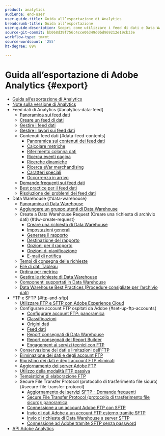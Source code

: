 ```yaml
---
product: analytics
audience: end-user
user-guide-title: Guida all’esportazione di Analytics
breadcrumb-title: Guida all’esportazione
user-guide-description: Scopri come utilizzare i feed di dati e Data Warehouse per recuperare l’output di dati.
source-git-commit: bb068d39f756c4cce06349d0bd969212e19cb33e
workflow-type: tm+mt
source-wordcount: '255'
ht-degree: 89%

---
```



# Guida all’esportazione di Adobe Analytics {#export}

+ [Guida all’esportazione di Analytics](home.md)
+ [Note sulla versione di Analytics](https://experienceleague.adobe.com/it/docs/analytics/release-notes/latest)
+ Feed dati di Analytics {#analytics-data-feed}
   + [Panoramica sui feed dati](analytics-data-feed/data-feed-overview.md)
   + [Creare un feed di dati](analytics-data-feed/create-feed.md)
   + [Gestire i feed dati](analytics-data-feed/df-manage-feeds.md)
   + [Gestire i lavori sui feed dati](analytics-data-feed/df-manage-jobs.md)
   + Contenuti feed dati {#data-feed-contents}
      + [Panoramica sui contenuti dei feed dati](analytics-data-feed/c-df-contents/datafeeds-contents.md)
      + [Calcolare metriche](analytics-data-feed/c-df-contents/datafeeds-calculate.md)
      + [Riferimento colonna dati](analytics-data-feed/c-df-contents/datafeeds-reference.md)
      + [Ricerca eventi pagina](analytics-data-feed/c-df-contents/datafeeds-page-event.md)
      + [Ricerche dinamiche](analytics-data-feed/c-df-contents/dynamic-lookups.md)
      + [Ricerca eVar merchandising](analytics-data-feed/c-df-contents/merchandising-evar-lookup.md)
      + [Caratteri speciali](analytics-data-feed/c-df-contents/datafeeds-spec-chars.md)
      + [Occorrenza in arrivo](analytics-data-feed/c-df-contents/late-arriving-hits.md)
   + [Domande frequenti sui feed dati](analytics-data-feed/df-faq.md)
   + [Best practice per il feed dati](analytics-data-feed/data-feeds-best-practices.md)
   + [Risoluzione dei problemi dei feed dati](analytics-data-feed/troubleshooting.md)
+ Data Warehouse {#data-warehouse}
   + [Panoramica di Data Warehouse](data-warehouse/data-warehouse.md)
   + [Aggiungere un gruppo utenti di Data Warehouse](data-warehouse/t-dw-group.md)
   + Create a Data Warehouse Request (Creare una richiesta di archivio dati) {#dw-create-request}
      + [Creare una richiesta di Data Warehouse](/help/export/data-warehouse/create-request/t-dw-create-request.md)
      + [Impostazioni generali](/help/export/data-warehouse/create-request/dw-general-settings.md)
      + [Generare il rapporto](/help/export/data-warehouse/create-request/dw-request-build-report.md)
      + [Destinazione del rapporto](/help/export/data-warehouse/create-request/dw-request-report-destinations.md)
      + [Opzioni per il rapporto](/help/export/data-warehouse/create-request/dw-request-report-options.md)
      + [Opzioni di pianificazione](/help/export/data-warehouse/create-request/dw-request-scheduling.md)
      + [E-mail di notifica](/help/export/data-warehouse/create-request/dw-request-email.md)
   + [Tempi di consegna delle richieste](data-warehouse/delivery-time.md)
   + [File di dati Tableau](data-warehouse/t-tableau.md)
   + [Ordina per metrica](data-warehouse/sorting-by-metric.md)
   + [Gestire le richieste di Data Warehouse](data-warehouse/data-warehouse-requests-manage.md)
   + [Componenti supportati in Data Warehouse](data-warehouse/component-support.md)
   + [Data Warehouse Best Practices (Procedure consigliate per l’archivio dati)](data-warehouse/data-warehouse-bp.md)
+ FTP e SFTP {#ftp-and-sftp}
   + [Utilizzare FTP e SFTP con Adobe Experience Cloud](ftp-and-sftp/ftp-overview.md)
   + Configurare account FTP ospitati da Adobe {#set-up-ftp-accounts}
      + [Configurare account FTP: panoramica](ftp-and-sftp/c-set-up-ftp-accounts/ftp-accounts.md)
      + [Classificazioni](ftp-and-sftp/c-set-up-ftp-accounts/ftp-saint.md)
      + [Origini dati](ftp-and-sftp/c-set-up-ftp-accounts/ftp-datasources.md)
      + [Feed dati](ftp-and-sftp/c-set-up-ftp-accounts/ftp-datafeeds.md)
      + [Report consegnati di Data Warehouse](ftp-and-sftp/c-set-up-ftp-accounts/ftp-dw-reports.md)
      + [Report consegnati del Report Builder](ftp-and-sftp/c-set-up-ftp-accounts/ftp-arb-reports.md)
      + [Engagement ai servizi tecnici con FTP](ftp-and-sftp/c-set-up-ftp-accounts/ftp-eng-services.md)
   + [Conservazione dei dati e limitazioni dell&#39;FTP](ftp-and-sftp/ftp-limits.md)
   + [Eliminazione dei dati e degli account FTP](ftp-and-sftp/ftp-delete.md)
   + [Ripristino dei dati e degli account FTP eliminati](ftp-and-sftp/ftp-restore.md)
   + [Aggiornamento dei server Adobe FTP](ftp-and-sftp/ftp-upgrade.md)
   + [Utilizzo della modalità FTP passiva](ftp-and-sftp/ftp-passive.md)
   + [Tempistiche di elaborazione FTP](ftp-and-sftp/ftp-processing.md)
   + Secure File Transfer Protocol (protocollo di trasferimento file sicuro) {#secure-file-transfer-protocol}
      + [Aggiornamento dei servizi SFTP - Domande frequenti](ftp-and-sftp/c-sftp/sftp-upgrade.md)
      + [Secure File Transfer Protocol (protocollo di trasferimento file sicuro): panoramica](ftp-and-sftp/c-sftp/ftp-sftp.md)
      + [Connessione a un account Adobe FTP con SFTP](ftp-and-sftp/c-sftp/ftp-sftp-connect.md)
      + [Invio di dati Adobe a un account FTP esterno tramite SFTP](ftp-and-sftp/c-sftp/ftp-sftp-transfer.md)
      + [Invio di richieste di Data Warehouse a server SFTP](ftp-and-sftp/c-sftp/ftp-sftp-dw.md)
      + [Connessione ad Adobe tramite SFTP senza password](ftp-and-sftp/c-sftp/ftp-sftp-cert-auth.md)
+ [API Adobe Analytics](https://developer.adobe.com/analytics-apis/docs/2.0/)
